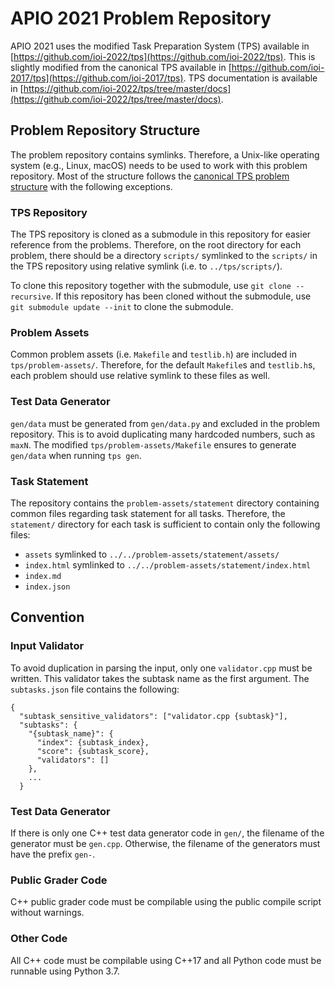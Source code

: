 # APIO 2021 Problem Repository

APIO 2021 uses the modified Task Preparation System (TPS) available in [https://github.com/ioi-2022/tps](https://github.com/ioi-2022/tps). This is slightly modified from the canonical TPS available in [https://github.com/ioi-2017/tps](https://github.com/ioi-2017/tps). TPS documentation is available in [https://github.com/ioi-2022/tps/tree/master/docs](https://github.com/ioi-2022/tps/tree/master/docs).


## Problem Repository Structure

The problem repository contains symlinks. Therefore, a Unix-like operating system (e.g., Linux, macOS) needs to be used to work with this problem repository. Most of the structure follows the [canonical TPS problem structure](https://github.com/ioi-2017/tps/tree/master/docs#task-directory-structure) with the following exceptions.

### TPS Repository

The TPS repository is cloned as a submodule in this repository for easier reference from the problems. Therefore, on the root directory for each problem, there should be a directory `scripts/` symlinked to the `scripts/` in the TPS repository using relative symlink (i.e. to `../tps/scripts/`).

To clone this repository together with the submodule, use `git clone --recursive`. If this repository has been cloned without the submodule, use `git submodule update --init` to clone the submodule.

### Problem Assets

Common problem assets (i.e. `Makefile` and `testlib.h`) are included in `tps/problem-assets/`. Therefore, for the default `Makefile`s and `testlib.h`s, each problem should use relative symlink to these files as well.

### Test Data Generator

`gen/data` must be generated from `gen/data.py` and excluded in the problem repository. This is to avoid duplicating many hardcoded numbers, such as `maxN`. The modified `tps/problem-assets/Makefile` ensures to generate `gen/data` when running `tps gen`.

### Task Statement

The repository contains the `problem-assets/statement` directory containing common files regarding task statement for all tasks. Therefore, the `statement/` directory for each task is sufficient to contain only the following files:
- `assets` symlinked to `../../problem-assets/statement/assets/`
- `index.html` symlinked to `../../problem-assets/statement/index.html`
- `index.md`
- `index.json`


## Convention

### Input Validator

To avoid duplication in parsing the input, only one `validator.cpp` must be written. This validator takes the subtask name as the first argument. The `subtasks.json` file contains the following:
```
{
  "subtask_sensitive_validators": ["validator.cpp {subtask}"],
  "subtasks": {
    "{subtask_name}": {
      "index": {subtask_index},
      "score": {subtask_score},
      "validators": []
    },
    ...
  }
```

### Test Data Generator

If there is only one C++ test data generator code in `gen/`, the filename of the generator must be `gen.cpp`. Otherwise, the filename of the generators must have the prefix `gen-`.

### Public Grader Code

C++ public grader code must be compilable using the public compile script without warnings.

### Other Code

All C++ code must be compilable using C++17 and all Python code must be runnable using Python 3.7.
